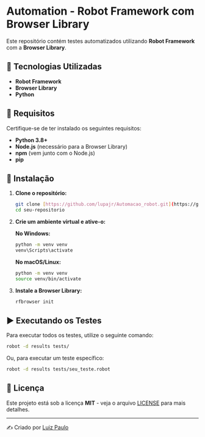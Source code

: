 # Automation - Robot Framework com Browser Library

Este repositório contém testes automatizados utilizando **Robot Framework** com a **Browser Library**.

## 🚀 Tecnologias Utilizadas

- **Robot Framework**
- **Browser Library**
- **Python**

## 📌 Requisitos

Certifique-se de ter instalado os seguintes requisitos:

- **Python 3.8+**
- **Node.js** (necessário para a Browser Library)
- **npm** (vem junto com o Node.js)
- **pip**

## 🔧 Instalação

1. **Clone o repositório:**
   ```sh
   git clone [https://github.com/lupajr/Automacao_robot.git](https://github.com/lupajr/Automacao_robot.git)
   cd seu-repositorio
   ```

2. **Crie um ambiente virtual e ative-o:**

   **No Windows:**
   ```sh
   python -m venv venv
   venv\Scripts\activate
   ```

   **No macOS/Linux:**
   ```sh
   python -m venv venv
   source venv/bin/activate
   ```

3. **Instale a Browser Library:**
   ```sh
   rfbrowser init
   ```

## ▶️ Executando os Testes

Para executar todos os testes, utilize o seguinte comando:
```sh
robot -d results tests/
```

Ou, para executar um teste específico:
```sh
robot -d results tests/seu_teste.robot
```

## 📜 Licença

Este projeto está sob a licença **MIT** - veja o arquivo [LICENSE](LICENSE) para mais detalhes.

---
✍️ Criado por [Luiz Paulo](https://github.com/lupajr)

